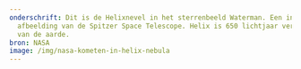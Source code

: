 ```yaml
---
onderschrift: Dit is de Helixnevel in het sterrenbeeld Waterman. Een infrarode
  afbeelding van de Spitzer Space Telescope. Helix is 650 lichtjaar verwijderd
  van de aarde.
bron: NASA
image: /img/nasa-kometen-in-helix-nebula
---
```

